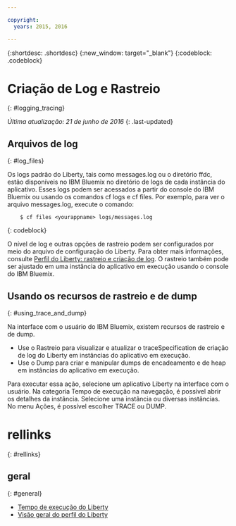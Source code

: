 ```yaml
---

copyright:
  years: 2015, 2016

---
```


{:shortdesc: .shortdesc}
{:new_window: target="_blank"}
{:codeblock: .codeblock}

# Criação de Log e Rastreio
{: #logging_tracing}

*Última atualização: 21 de junho de 2016*
{: .last-updated}

## Arquivos de log
{: #log_files}

Os logs padrão do Liberty, tais como messages.log ou o diretório ffdc, estão disponíveis no IBM Bluemix no diretório de logs de cada instância do aplicativo. Esses logs podem ser acessados a partir do console do IBM Bluemix ou usando os comandos cf logs e cf files.
Por exemplo, para ver o arquivo messages.log, execute o comando:
```
    $ cf files <yourappname> logs/messages.log
```
{: codeblock}

O nível de
log e outras opções de rastreio podem ser configurados por meio do arquivo de configuração do Liberty. Para obter mais informações, consulte [Perfil do Liberty: rastreio e criação de log](http://www.ibm.com/support/knowledgecenter/SSAW57_8.5.5/com.ibm.websphere.wlp.nd.multiplatform.doc/ae/rwlp_logging.html?cp=SSAW57_8.5.5%2F3-17-0-0). O rastreio também pode ser ajustado em uma instância do aplicativo em execução usando o console do IBM Bluemix.

## Usando os recursos de rastreio e de dump
{: #using_trace_and_dump}

Na interface com o usuário do IBM Bluemix, existem recursos de rastreio e de dump.
* Use o Rastreio para visualizar e atualizar o traceSpecification de criação de log do Liberty em instâncias do aplicativo em execução.
* Use o Dump para criar e manipular dumps de encadeamento e de heap em instâncias do aplicativo em execução.

Para executar essa ação, selecione um aplicativo Liberty na interface com o usuário. Na categoria Tempo de execução na navegação, é possível abrir os detalhes da instância. Selecione uma instância ou diversas instâncias. No menu Ações, é possível escolher TRACE ou DUMP.

# rellinks
{: #rellinks}
## geral
{: #general}
* [Tempo de execução do Liberty](index.html)
* [Visão geral do perfil do Liberty](http://www-01.ibm.com/support/knowledgecenter/SSAW57_8.5.5/com.ibm.websphere.wlp.nd.doc/ae/cwlp_about.html)
